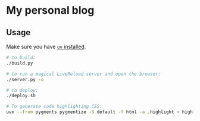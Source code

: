 # My personal blog

## Usage

Make sure you have [`uv` installed](https://docs.astral.sh/uv/getting-started/installation/).

```bash
# to build:
./build.py

# to run a magical LiveReload server and open the browser:
./server.py -o

# to deploy:
./deploy.sh

# To generate code highlighting CSS:
uvx --from pygments pygmentize -S default -f html -a .highlight > highlight.css
```
